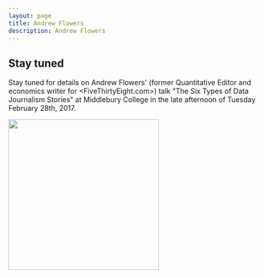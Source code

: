 ```yaml
---
layout: page
title: Andrew Flowers
description: Andrew Flowers
---
```


## Stay tuned

Stay tuned for details on Andrew Flowers' (former Quantitative Editor and economics writer for <FiveThirtyEight.com>) talk "The Six Types of Data Journalism Stories" at Middlebury College in the late afternoon of Tuesday February 28th, 2017. 

<img src="{{BASE_PATH}}/assets/images/ANDREWFLOWERS_fivethirtyeight_headshot.jpeg" width="300">